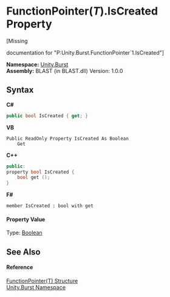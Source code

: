 # FunctionPointer(*T*).IsCreated Property 
 

\[Missing <summary> documentation for "P:Unity.Burst.FunctionPointer`1.IsCreated"\]

**Namespace:**&nbsp;<a href="5a6f45ad-2919-b11a-42a7-d65af235ae07.md">Unity.Burst</a><br />**Assembly:**&nbsp;BLAST (in BLAST.dll) Version: 1.0.0

## Syntax

**C#**<br />
``` C#
public bool IsCreated { get; }
```

**VB**<br />
``` VB
Public ReadOnly Property IsCreated As Boolean
	Get
```

**C++**<br />
``` C++
public:
property bool IsCreated {
	bool get ();
}
```

**F#**<br />
``` F#
member IsCreated : bool with get

```


#### Property Value
Type: <a href="https://docs.microsoft.com/dotnet/api/system.boolean" target="_blank" rel="noopener noreferrer">Boolean</a>

## See Also


#### Reference
<a href="466c1d8a-3ce7-5160-3041-0b919747bfe5.md">FunctionPointer(T) Structure</a><br /><a href="5a6f45ad-2919-b11a-42a7-d65af235ae07.md">Unity.Burst Namespace</a><br />